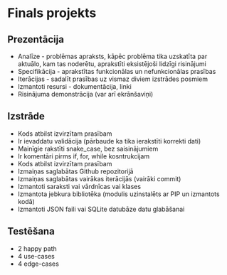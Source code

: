 # Finals projekts

## Prezentācija
 - Analīze - problēmas apraksts, kāpēc problēma tika uzskatīta par aktuālo, kam tas noderētu, aprakstīti eksistējoši lidzīgi risinājumi
 - Specifikācija - aprakstītas funkcionālas un nefunkcionālas prasības
 - Iterācijas - sadalīt prasības uz vismaz diviem izstrādes posmiem
 - Izmantoti resursi - dokumentācija, linki
 - Risinājuma demonstrācija (var arī ekrānšaviņi)

## Izstrāde
 - Kods atbilst izvirzītam prasībam
 - Ir ievaddatu validācija (pārbaude ka tika ierakstīti korrekti dati)
 - Mainīgie rakstīti snake_case, bez saisinājumiem
 - Ir komentāri pirms if, for, while kosntrukcijam
 - Kods atbilst izvirzītam prasībam
 - Izmaiņas saglabātas Github repozitorijā
 - Izmaiņas saglabātas vairākas iterācijās (vairāki commit)
 - Izmantoti saraksti vai vārdnīcas vai klases
 - Izmantota jebkura bibliotēka (modulis uzinstalēts ar PIP un izmantots kodā) 
 - Izmantoti JSON faili vai SQLite datubāze datu glabāšanai

## Testēšana

 - 2 happy path
 - 4 use-cases
 - 4 edge-cases
